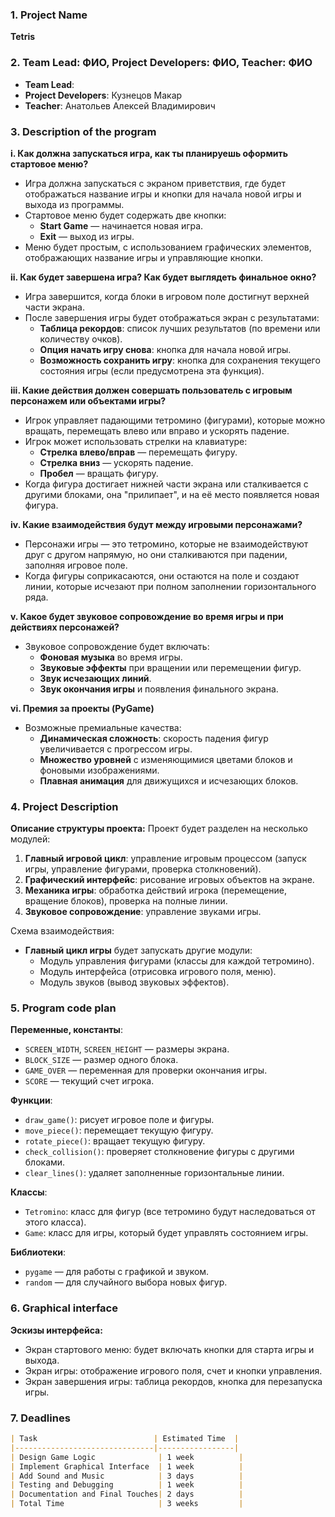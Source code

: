 ### 1. Project Name
**Tetris**

### 2. Team Lead: ФИО, Project Developers: ФИО, Teacher: ФИО
- **Team Lead**: 
- **Project Developers**: Кузнецов Макар
- **Teacher**: Анатольев Алексей Владимирович

### 3. Description of the program
**i. Как должна запускаться игра, как ты планируешь оформить стартовое меню?**
- Игра должна запускаться с экраном приветствия, где будет отображаться название игры и кнопки для начала новой игры и выхода из программы.
- Стартовое меню будет содержать две кнопки:
  - **Start Game** — начинается новая игра.
  - **Exit** — выход из игры.
- Меню будет простым, с использованием графических элементов, отображающих название игры и управляющие кнопки.

**ii. Как будет завершена игра? Как будет выглядеть финальное окно?**
- Игра завершится, когда блоки в игровом поле достигнут верхней части экрана.
- После завершения игры будет отображаться экран с результатами:
  - **Таблица рекордов**: список лучших результатов (по времени или количеству очков).
  - **Опция начать игру снова**: кнопка для начала новой игры.
  - **Возможность сохранить игру**: кнопка для сохранения текущего состояния игры (если предусмотрена эта функция).

**iii. Какие действия должен совершать пользователь с игровым персонажем или объектами игры?**
- Игрок управляет падающими тетромино (фигурами), которые можно вращать, перемещать влево или вправо и ускорять падение.
- Игрок может использовать стрелки на клавиатуре:
  - **Стрелка влево/вправ** — перемещать фигуру.
  - **Стрелка вниз** — ускорять падение.
  - **Пробел** — вращать фигуру.
- Когда фигура достигает нижней части экрана или сталкивается с другими блоками, она "прилипает", и на её место появляется новая фигура.

**iv. Какие взаимодействия будут между игровыми персонажами?**
- Персонажи игры — это тетромино, которые не взаимодействуют друг с другом напрямую, но они сталкиваются при падении, заполняя игровое поле.
- Когда фигуры соприкасаются, они остаются на поле и создают линии, которые исчезают при полном заполнении горизонтального ряда.

**v. Какое будет звуковое сопровождение во время игры и при действиях персонажей?**
- Звуковое сопровождение будет включать:
  - **Фоновая музыка** во время игры.
  - **Звуковые эффекты** при вращении или перемещении фигур.
  - **Звук исчезающих линий**.
  - **Звук окончания игры** и появления финального экрана.

**vi. Премия за проекты (PyGame)** 
- Возможные премиальные качества:
  - **Динамическая сложность**: скорость падения фигур увеличивается с прогрессом игры.
  - **Множество уровней** с изменяющимися цветами блоков и фоновыми изображениями.
  - **Плавная анимация** для движущихся и исчезающих блоков.

### 4. Project Description
**Описание структуры проекта:**
Проект будет разделен на несколько модулей:
1. **Главный игровой цикл**: управление игровым процессом (запуск игры, управление фигурами, проверка столкновений).
2. **Графический интерфейс**: рисование игровых объектов на экране.
3. **Механика игры**: обработка действий игрока (перемещение, вращение блоков), проверка на полные линии.
4. **Звуковое сопровождение**: управление звуками игры.

Схема взаимодействия:
- **Главный цикл игры** будет запускать другие модули:
  - Модуль управления фигурами (классы для каждой тетромино).
  - Модуль интерфейса (отрисовка игрового поля, меню).
  - Модуль звуков (вывод звуковых эффектов).
  
### 5. Program code plan
**Переменные, константы**:
- `SCREEN_WIDTH`, `SCREEN_HEIGHT` — размеры экрана.
- `BLOCK_SIZE` — размер одного блока.
- `GAME_OVER` — переменная для проверки окончания игры.
- `SCORE` — текущий счет игрока.

**Функции**:
- `draw_game()`: рисует игровое поле и фигуры.
- `move_piece()`: перемещает текущую фигуру.
- `rotate_piece()`: вращает текущую фигуру.
- `check_collision()`: проверяет столкновение фигуры с другими блоками.
- `clear_lines()`: удаляет заполненные горизонтальные линии.

**Классы**:
- `Tetromino`: класс для фигур (все тетромино будут наследоваться от этого класса).
- `Game`: класс для игры, который будет управлять состоянием игры.

**Библиотеки**:
- `pygame` — для работы с графикой и звуком.
- `random` — для случайного выбора новых фигур.

### 6. Graphical interface
**Эскизы интерфейса:**
- Экран стартового меню: будет включать кнопки для старта игры и выхода.
- Экран игры: отображение игрового поля, счет и кнопки управления.
- Экран завершения игры: таблица рекордов, кнопка для перезапуска игры.

### 7. Deadlines
```md
| Task                          | Estimated Time  |
|-------------------------------|-----------------|
| Design Game Logic              | 1 week          |
| Implement Graphical Interface  | 1 week          |
| Add Sound and Music            | 3 days          |
| Testing and Debugging          | 1 week          |
| Documentation and Final Touches| 2 days          |
| Total Time                     | 3 weeks         |
```


